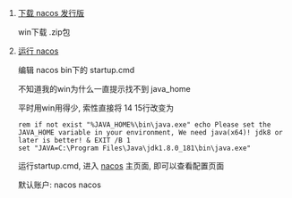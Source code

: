 1. [下载 nacos 发行版](https://github.com/alibaba/nacos/releases)

   win下载 .zip包

2. [运行 nacos](https://nacos.io/zh-cn/docs/quick-start.html)

   编辑 nacos bin下的 startup.cmd

   不知道我的win为什么一直提示找不到 java_home 

   平时用win用得少, 索性直接将 14 15行改变为

   ```
   rem if not exist "%JAVA_HOME%\bin\java.exe" echo Please set the JAVA_HOME variable in your environment, We need java(x64)! jdk8 or later is better! & EXIT /B 1
   set "JAVA=C:\Program Files\Java\jdk1.8.0_181\bin\java.exe"
   ```

   运行startup.cmd, 进入 [nacos](http://127.0.0.1:8848/nacos/index.html) 主页面, 即可以查看配置页面

   默认账户: nacos nacos

